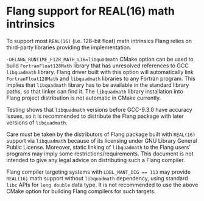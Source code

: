 <!--===- docs/Real16MathSupport.md

   Part of the LLVM Project, under the Apache License v2.0 with LLVM Exceptions.
   See https://llvm.org/LICENSE.txt for license information.
   SPDX-License-Identifier: Apache-2.0 WITH LLVM-exception

-->

# Flang support for REAL(16) math intrinsics

To support most `REAL(16)` (i.e. 128-bit float) math intrinsics Flang relies
on third-party libraries providing the implementation.

`-DFLANG_RUNTIME_F128_MATH_LIB=libquadmath` CMake option can be used
to build `FortranFloat128Math` library that has unresolved references
to GCC `libquadmath` library. Flang driver built with this option
will automatically link `FortranFloat128Math` and `libquadmath` libraries
to any Fortran program. This implies that `libquadmath` library
has to be available in the standard library paths, so that linker
can find it. The `libquadmath` library installation into Flang project
distribution is not automatic in CMake currently.

Testing shows that `libquadmath` versions before GCC-9.3.0 have
accuracy issues, so it is recommended to distribute the Flang
package with later versions of `libquadmath`.

Care must be taken by the distributors of Flang package built
with `REAL(16)` support via `libquadmath` because of its licensing
under GNU Library General Public License. Moreover, static linking
of `libquadmath` to the Flang users' programs may imply some
restrictions/requirements. This document is not intended to give
any legal advice on distributing such a Flang compiler.

Flang compiler targeting systems with `LDBL_MANT_DIG == 113`
may provide `REAL(16)` math support without `libquadmath`
dependency, using standard `libc` APIs for `long double`
data type. It is not recommended to use the above CMake option
for building Flang compilers for such targets.
